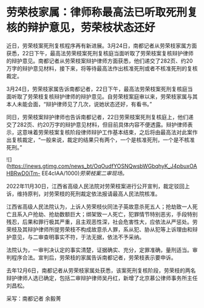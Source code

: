 # 劳荣枝家属：律师称最高法已听取死刑复核的辩护意见，劳荣枝状态还好

近日，劳荣枝案死刑复核程序再有新进展。3月24日，南都记者从劳荣枝家属方面获悉，22日下午，最高法劳荣枝案死刑复核庭当面听取了劳荣枝案复核辩护律师的辩护意见。南都记者从劳荣枝案辩护律师方面获悉，他们递交了282页、约20万字的辩护意见材料，接下来，将等待最高法作出核准死刑或者不核准死刑的复核裁定。

3月24日，劳荣枝家属告诉南都记者，22日下午，最高法劳荣枝案死刑复核庭当面听取了劳荣枝复核辩护律师的辩护意见。自劳荣枝案庭审以来，劳荣枝家属与其本人未能会面，“辩护律师见了几次，说她状态还好，有看书。”

同日，劳荣枝案辩护律师也告诉南都记者，22日劳荣枝案死刑复核庭上，他们递交了282页、约20万字的辩护意见材料，但目前具体内容不便透露。辩护律师表示，这意味着劳荣枝案复核阶段律师辩护工作基本结束，之后将由最高法对此案作出复核裁定，“一般来说，裁定的结果只有两个，一个是核准死刑，一个是不核准死刑。”

![](https://inews.gtimg.com/news_bt/OqOudfYOSNQwsbWGbqhyK_J4pbuxOAHBRwD0iTm-
EE4cIAA/1000)_劳荣枝案二审现场。_

2022年11月30日，江西省高级人民法院对劳荣枝案进行公开宣判，裁定驳回上诉，维持原判，对劳荣枝的死刑裁定依法报请最高人民法院核准。

江西省高级人民法院认为，上诉人劳荣枝伙同法子英故意杀死五人；抢劫致一人死亡且系入户抢劫、抢劫数额巨大；绑架致一人死亡，犯罪情节特别恶劣，手段特别残忍，后果和罪行极其严重，且主观恶性深，社会危害性大，应依法从严惩处。劳荣枝及其辩护律师所提劳荣枝不构成故意杀人罪，系从犯、胁从犯等上诉理由和辩护意见，与二审查明事实不符，于法无据，依法不予采纳。

法院认为，一审判决认定的事实清楚，证据确实、充分，定罪准确，量刑适当。审判程序合法。宣判后，劳荣枝的家属告诉南都记者，劳荣枝表示要申诉。

去年12月6日，南都记者从劳荣枝家属处获悉，该案死刑复核阶段，劳荣枝的两名辩护律师人选已确定，包括二审辩护律师吴丹红，新增了北京慕公律师事务所主任刘昌松。

采写：南都记者 余毅菁

